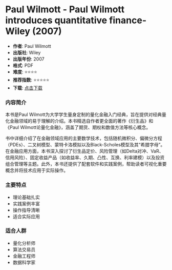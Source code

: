 # Paul Wilmott - Paul Wilmott introduces quantitative finance-Wiley (2007)

- **作者**: Paul Wilmott
- **出版社**: Wiley
- **出版年份**: 2007
- **格式**: PDF
- **难度**: ⭐⭐⭐⭐
- **推荐指数**: ⭐⭐⭐⭐⭐
- **下载**: [点击下载](https://github.com/LLMQuant/asset/blob/main/Quantitative%20risk%20management%20_%20concepts%2C%20techniques%20and%20tools-Princeton%20University%20Press%20(2015).pdf)

### 内容简介

本书是Paul Wilmott为大学学生量身定制的量化金融入门经典，旨在提供对经典量化金融领域的易于理解的介绍。本书精选自作者更全面的著作《衍生品》和《Paul Wilmott论量化金融》，涵盖了期货、期权和数值方法等核心概念。

书中详细介绍了在金融领域应用的主要数学技术，包括随机微积分、偏微分方程（PDEs）、二叉树模型、蒙特卡洛模拟以及Black-Scholes模型及其“希腊字母”。在金融应用方面，本书深入探讨了衍生品定价、风险管理（如Delta对冲、VaR、信用风险）、固定收益产品（如收益率、久期、凸性、互换、利率建模）以及投资组合管理等主题。此外，本书还提供了配套软件和实践案例，帮助读者可视化重要概念并将技术应用于实际操作。

### 主要特点

- 理论基础扎实
- 实践案例丰富
- 操作指导清晰
- 适合实际应用

### 适合人群

- 量化分析师
- 算法交易员
- 金融工程师
- 数据科学家